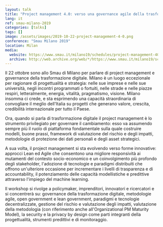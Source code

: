 ```yaml
---
layout: talk
title: "Project management 4.0: verso una governance agile della trasformazione digitale"
lang: it
ref: smau-milano-2019
categories: [talks]
tags: []
image: /assets/images/2019-10-22-project-management-4-0.png
conference: "Smau Milano 2019"
location: Milan
media:
  website: https://www.smau.it/milano19/schedules/project-management-40-verso-una-governance-agile-della-trasformazione-digitale/
  archive: http://web.archive.org/web/*/https://www.smau.it/milano19/schedules/project-management-40-verso-una-governance-agile-della-trasformazione-digitale/
---
```


Il 22 ottobre sono allo Smau di Milano per parlare di project management e governance della trasformazione digitale. Milano è un luogo eccezionale per ragionare di progettualità e strategia: nelle sue imprese e nelle sue università, negli incontri programmati o fortuiti, nelle strade e nelle piazze respiri, letteralmente, energia, vitalità, pragmatismo, visione. Milano insomma ci crede, e sta esprimendo una capacità straordinaria di convogliare il meglio dell'Italia su progetti che generano valore, crescita, credibilità internazionale per tutto il Paese.

Ora, quando si parla di trasformazione digitale il project management è lo strumento privilegiato per governare il cambiamento: esso va assumendo sempre più il ruolo di piattaforma fondamentale sulla quale costruire modelli, buone prassi, framework di valutazione del rischio e degli impatti, metodologie di protezione dei dati personali e degli asset strategici.

A sua volta, il project management si sta evolvendo verso forme innovative: approcci Lean ed Agile che consentono una migliore responsività ai mutamenti del contesto socio-economico e un coinvolgimento più profondo degli stakeholder, l'adozione di tecnologie e paradigmi distribuiti che offrono un'ulteriore occasione per incrementare i livelli di trasparenza e di accountability, il potenziamento delle capacità modellistiche e predittive attraverso l'impiego del machine learning.

Il workshop si rivolge a policymaker, imprenditori, innovatori e ricercatori e si concentrerà su: governance della trasformazione digitale, metodologie agile, open government e lean government, paradigmi e tecnologie decentralizzate, gestione del rischio e valutazione degli impatti, valutazione della metodologia (con riferimento anche all'Organizational PM Maturity Model), la security e la privacy by design come parti integranti della progettualità, strumenti predittivi e di monitoraggio.
